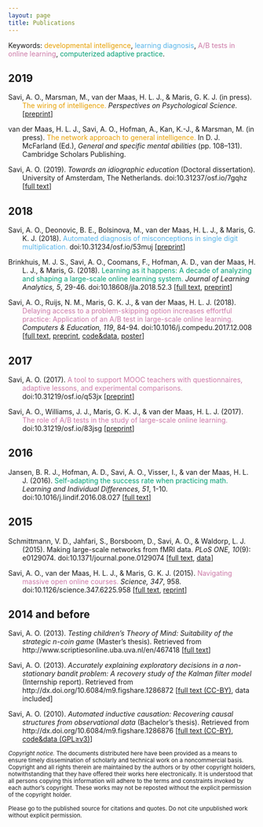 ```yaml
---
layout: page
title: Publications
---
```


Keywords: <font color="#E69F00">developmental intelligence</font>, <font color="#56B4E9">learning diagnosis</font>, <font color="#CC79A7">A/B tests in online learning</font>, <font color="#009E73">computerized adaptive practice</font>.

<!---
<a href="/assets/bibliography.bib">bibtex</a>

## Preprints

#### In press

#### Submitted or under revision

<p style="margin-left: .3in; text-indent: -.3in;">
 Brinkhuis, M. J. S., Savi, A. O., Coomans, F., Hofman, A. D., van der Maas, H. L. J., & Maris, G. (2015).
 <font color="#009E73"><em>Learning as it happens: Advances in computerized adaptive practice.</em></font>
 Manuscript submitted for publication. [<a href="https://www.dropbox.com/s/7vlkjudfkelj3l5/LearningAsItHappens_Preprint.pdf?dl=0">preprint</a>]
</p>

#### In preparation

<p style="margin-left: .3in; text-indent: -.3in;">
 Brinkhuis, M. J. S., Savi, A. O., Coomans, F., Hofman, A. D., van der Maas, H. L. J., & Maris, G. (2015).
 <font color="#009E73"><em>Learning as it happens: Advances in computerized adaptive practice.</em></font>
 Manuscript in preparation. [<a href="https://www.dropbox.com/s/7vlkjudfkelj3l5/LearningAsItHappens_Preprint.pdf?dl=0">preprint</a>]
</p>

#### Archived

-->

<!---
<p style="margin-left: .3in; text-indent: -.3in;">
 Brinkhuis, M. J. S., Savi, A. O., Coomans, F., Hofman, A. D., van der Maas, H. L. J., & Maris, G. (2017).
 <font color="#009E73">Learning as it happens: Advances in computerized adaptive practice.</font>
 doi:
</p>
-->

## 2019

<p style="margin-left: .3in; text-indent: -.3in;">
 Savi, A. O., Marsman, M., van der Maas, H. L. J., & Maris, G. K. J. (in press).
 <font color="#E69F00">The wiring of intelligence.</font>
 <em>Perspectives on Psychological Science.</em> [<a href="https://dx.doi.org/10.31234/osf.io/32wr8">preprint</a>]
</p>

<p style="margin-left: .3in; text-indent: -.3in;">
 van der Maas, H. L. J., Savi, A. O., Hofman, A., Kan, K.-J., & Marsman, M. (in press).
 <font color="#E69F00">The network approach to general intelligence.</font>
 In D. J. McFarland (Ed.), <em>General and specific mental abilities</em> (pp. 108–131). Cambridge Scholars Publishing.
</p>

<p style="margin-left: .3in; text-indent: -.3in;">
 Savi, A. O. (2019).
 <em>Towards an idiographic education</em> (Doctoral dissertation).
 University of Amsterdam, The Netherlands. doi:10.31237/osf.io/7gqhz [<a href="https://doi.org/10.31237/osf.io/7gqhz">full text</a>]
</p>

## 2018

<p style="margin-left: .3in; text-indent: -.3in;">
 Savi, A. O., Deonovic, B. E., Bolsinova, M., van der Maas, H. L. J., & Maris, G. K. J. (2018).
 <font color="#56B4E9">Automated diagnosis of misconceptions in single digit multiplication.</font>
 doi:10.31234/osf.io/53muj [<a href="https://dx.doi.org/10.31234/osf.io/53muj">preprint</a>]
</p>

<p style="margin-left: .3in; text-indent: -.3in;">
 Brinkhuis, M. J. S., Savi, A. O., Coomans, F., Hofman, A. D., van der Maas, H. L. J., & Maris, G. (2018).
 <font color="#009E73">Learning as it happens: A decade of analyzing and shaping a large-scale online learning system.</font>
 <em>Journal of Learning Analytics, 5</em>, 29-46. doi:10.18608/jla.2018.52.3 [<a href="https://dx.doi.org/10.18608/jla.2018.52.3">full text</a>, <a href="https://dx.doi.org/10.31234/osf.io/g4z85">preprint</a>]
</p>

<p style="margin-left: .3in; text-indent: -.3in;">
 Savi, A. O., Ruijs, N. M., Maris, G. K. J., & van der Maas, H. L. J. (2018).
 <font color="#CC79A7">Delaying access to a problem-skipping option increases effortful practice: Application of an A/B test in large-scale online learning.</font>
 <em>Computers & Education, 119</em>, 84-94. doi:10.1016/j.compedu.2017.12.008 [<a href="https://dx.doi.org/10.1016/j.compedu.2017.12.008">full text</a>, <a href="https://dx.doi.org/10.31235/osf.io/m6jqe">preprint</a>, <a href="https://osf.io/z88wh/">code&data</a>, <a href="/assets/talks/2017_Poster_IOPS/poster.pdf">poster</a>]
</p>

## 2017

<p style="margin-left: .3in; text-indent: -.3in;">
 Savi, A. O. (2017).
 <font color="#CC79A7">A tool to support MOOC teachers with questionnaires, adaptive lessons, and experimental comparisons.</font>
 doi:10.31219/osf.io/q53jx [<a href="http://dx.doi.org/10.31219/osf.io/q53jx">preprint</a>]
</p>

<p style="margin-left: .3in; text-indent: -.3in;">
 Savi, A. O., Williams, J. J., Maris, G. K. J., & van der Maas, H. L. J. (2017).
 <font color="#CC79A7">The role of A/B tests in the study of large-scale online learning.</font>
 doi:10.31219/osf.io/83jsg [<a href="https://dx.doi.org/10.31219/osf.io/83jsg">preprint</a>]
</p>

## 2016

<p style="margin-left: .3in; text-indent: -.3in;">
 Jansen, B. R. J., Hofman, A. D., Savi, A. O., Visser, I., & van der Maas, H. L. J. (2016).
 <font color="#009E73">Self-adapting the success rate when practicing math.</font>
 <em>Learning and Individual Differences, 51</em>, 1-10. doi:10.1016/j.lindif.2016.08.027 [<a href="http://dx.doi.org/10.1016/j.lindif.2016.08.027">full text</a>]
</p>

## 2015

<p style="margin-left: .3in; text-indent: -.3in;">
 Schmittmann, V. D., Jahfari, S., Borsboom, D., Savi, A. O., & Waldorp, L. J. (2015).
 Making large-scale networks from fMRI data.
 <em>PLoS ONE, 10</em>(9): e0129074. doi:10.1371/journal.pone.0129074 [<a href="http://dx.doi.org/10.1371/journal.pone.0129074">full text</a>, <a href="http://persistent-identifier.nl/?identifier=urn:nbn:nl:ui:13-okb6-1d">data</a>]
</p>

<p style="margin-left: .3in; text-indent: -.3in;">
 Savi, A. O., van der Maas, H. L. J., & Maris, G. K. J. (2015).
 <font color="#CC79A7">Navigating massive open online courses.</font>
 <em>Science, 347</em>, 958. doi:10.1126/science.347.6225.958 [<a href="http://www.sciencemag.org/cgi/content/full/347/6225/958?ijkey=Cvwc9s8Vmj7jM&amp;keytype=ref&amp;siteid=sci">full text</a>, <a href="http://www.sciencemag.org/cgi/rapidpdf/347/6225/958?ijkey=Cvwc9s8Vmj7jM&amp;keytype=ref&amp;siteid=sci">reprint</a>]
</p>

## 2014 and before

<p style="margin-left: .3in; text-indent: -.3in;">
 Savi, A. O. (2013).
 <em>Testing children’s Theory of Mind: Suitability of the strategic n-coin game</em> (Master’s thesis).
 Retrieved from http://www.scriptiesonline.uba.uva.nl/en/467418 [<a href="http://www.scriptiesonline.uba.uva.nl/en/467418">full text</a>]
</p>

<p style="margin-left: .3in; text-indent: -.3in;">
 Savi, A. O. (2013).
 <em>Accurately explaining exploratory decisions in a non-stationary bandit problem: A recovery study of the Kalman filter model</em> (Internship report).
 Retrieved from http://dx.doi.org/10.6084/m9.figshare.1286872 [<a href="http://dx.doi.org/10.6084/m9.figshare.1286872">full text (CC-BY)</a>, data included]
</p>

<p style="margin-left: .3in; text-indent: -.3in;">
 Savi, A. O. (2010).
 <em>Automated inductive causation: Recovering causal structures from observational data</em> (Bachelor’s thesis).
 Retrieved from http://dx.doi.org/10.6084/m9.figshare.1286876 [<a href="http://dx.doi.org/10.6084/m9.figshare.1286876">full text (CC-BY)</a>, <a href="http://dx.doi.org/10.6084/m9.figshare.1286876">code&data (GPL≥v3)</a>]
</p>

<p class="message">
<small>
<em>Copyright notice.</em> The documents distributed here have been provided as a means to ensure timely dissemination of scholarly and technical work on a noncommercial basis. Copyright and all rights therein are maintained by the authors or by other copyright holders, notwithstanding that they have offered their works here electronically. It is understood that all persons copying this information will adhere to the terms and constraints invoked by each author’s copyright. These works may not be reposted without the explicit permission of the copyright holder.

Please go to the published source for citations and quotes. Do not cite unpublished work without explicit permission.
</small>
</p>